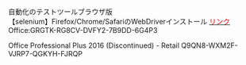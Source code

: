 <div>自動化のテストツールブラウザ版</div>
<div>
【selenium】Firefox/Chrome/SafariのWebDriverインストール
  <A href="https://qiita.com/hujuu/items/ef89c34fca955cc571ec"><font color="red">リンク</font></A>
</div>
  
<div>Office:GRGTK-RG8CV-DVFY2-7B9DD-6G4P3</div>

Office Professional Plus 2016 (Discontinued) - Retail
Q9QN8-WXM2F-VJRP7-QGKYH-FJRQP
